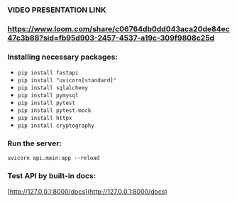 ### VIDEO PRESENTATION LINK ###
### https://www.loom.com/share/c06764db0dd043aca20de84ec47c3b88?sid=fb95d903-2457-4537-a19c-309f9808c25d ###


### Installing necessary packages:  
* `pip install fastapi`
* `pip install "uvicorn[standard]"`  
* `pip install sqlalchemy`  
* `pip install pymysql`
* `pip install pytest`
* `pip install pytest-mock`
* `pip install httpx`
* `pip install cryptography`
### Run the server:
`uvicorn api.main:app --reload`
### Test API by built-in docs:
[http://127.0.0.1:8000/docs](http://127.0.0.1:8000/docs)
